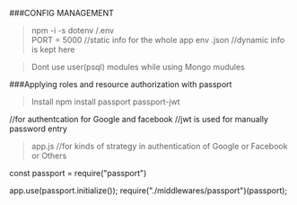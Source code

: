 ###CONFIG MANAGEMENT
>npm -i -s dotenv
>/.env  
PORT = 5000		//static info for the whole app env
>.json //dynamic info is kept here


>Dont use user(psql)  modules while using Mongo mudules 

###Applying roles and resource authorization with passport

>Install
npm install passport passport-jwt

//for authentcation for Google and facebook
//jwt is used for manually password entry

>app.js //for kinds of strategy in authentication of Google or Facebook or Others

const passport  = require("passport")



app.use(passport.initialize());
require("./middlewares/passport")(passport);

